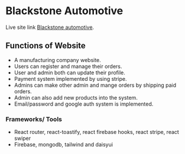 # Blackstone Automotive

Live site link [Blackstone automotive](https://blackstone-automotive.web.app/).

## Functions of Website

- A manufacturing company website.
- Users can register and manage their orders.
- User and admin both can update their profile.
- Payment system implemented by using stripe.
- Admins can make other admin and mange orders by shipping paid orders.
- Admin can also add new products into the system.
- Email/password and google auth system is implemented.

### Frameworks/ Tools

- React router, react-toastify, react firebase hooks, react stripe, react swiper
- Firebase, mongodb, tailwind and daisyui
